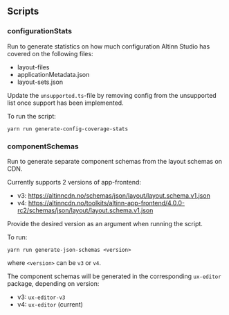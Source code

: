 ## Scripts

### configurationStats

Run to generate statistics on how much configuration Altinn Studio has covered on the following files:

- layout-files
- applicationMetadata.json
- layout-sets.json

Update the `unsupported.ts`-file by removing config from the unsupported list once support has been implemented.

To run the script:

```
yarn run generate-config-coverage-stats
```

### componentSchemas

Run to generate separate component schemas from the layout schemas on CDN.

Currently supports 2 versions of app-frontend:

- v3: https://altinncdn.no/schemas/json/layout/layout.schema.v1.json
- v4: https://altinncdn.no/toolkits/altinn-app-frontend/4.0.0-rc2/schemas/json/layout/layout.schema.v1.json

Provide the desired version as an argument when running the script.

To run:

```
yarn run generate-json-schemas <version>
```

where `<version>` can be `v3` or `v4`.

The component schemas will be generated in the corresponding `ux-editor` package, depending on version:

- v3: `ux-editor-v3`
- v4: `ux-editor` (current)
